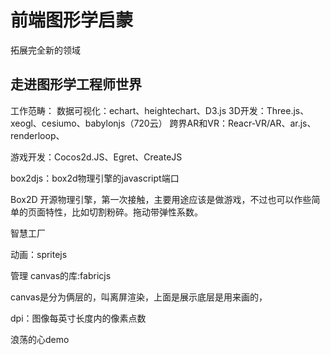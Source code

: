 # 前端图形学启蒙
拓展完全新的领域

## 走进图形学工程师世界

工作范畴：
数据可视化：echart、heightechart、D3.js
3D开发：Three.js、xeogl、cesiumo、babylonjs（720云）
跨界AR和VR：Reacr-VR/AR、ar.js、renderloop、

游戏开发：Cocos2d.JS、Egret、CreateJS


box2djs：box2d物理引擎的javascript端口

Box2D 开源物理引擎，第一次接触，主要用途应该是做游戏，不过也可以作些简单的页面特性，比如切割粉碎。拖动带弹性系数。

智慧工厂

动画：spritejs

管理 canvas的库:fabricjs

canvas是分为俩层的，叫离屏渲染，上面是展示底层是用来画的，

dpi：图像每英寸长度内的像素点数


浪荡的心demo
## 